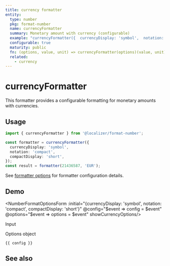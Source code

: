 ```yaml
---
title: currency formatter
entity:
  type: number
  pkg: format-number
  name: currencyFormatter
  summary: Monetary amount with currency (configurable)
  example: "currencyFormatter({  currencyDisplay: 'symbol',  notation: 'compact',  compactDisplay: 'short'})(21436587, 'EUR')"
  configurable: true
  maturity: public
  fn: (options, value, unit) => currencyFormatter(options)(value, unit)
  related:
    - currency
---
```


# currencyFormatter <Package name="format-number"/>

This formatter provides a configurable formatting for monetary amounts with currencies.

## Usage

```typescript twoslash
import { currencyFormatter } from '@localizer/format-number';

const formatter = currencyFormatter({
  currencyDisplay: 'symbol',
  notation: 'compact',
  compactDisplay: 'short',
});
const result = formatter(21436587, 'EUR');
```

See [formatter options](./options/index.md) for formatter configuration details.

## Demo

<script setup>
  import { ref } from 'vue';
  import { NFormItem } from 'naive-ui/es/form';
  import { NSelect } from 'naive-ui/es/select';
  import { NDivider } from 'naive-ui/es/divider';
  import NumberFormatOptionsForm from './NumberFormatOptionsForm.vue';
  import { currencyName } from '@localizer/format';

  const value = ref(21436587);
  const config = ref();
  const options = ref({});

  const unit = ref('EUR');

  const unitOptions = Intl.supportedValuesOf('currency').map(currency => ({label: `${currency} - ${currencyName(currency).localize('en-US')}`, value: currency}));

</script>

<EntityDemo :args="[options, value, unit]">

<NumberFormatOptionsForm :initial="{currencyDisplay: 'symbol', notation: 'compact', compactDisplay: 'short'}" @config="$event => config = $event" @options="$event => options = $event" showCurrencyOptions/>

<NDivider title-placement="left">Input</NDivider>
<NFormItem label="Value"><NInputNumber clearable v-model:value="value" /></NFormItem>
<NFormItem label="Currency"><NSelect filterable v-model:value="unit" :options="unitOptions"/></NFormItem>

<NDivider title-placement="left">Options object</NDivider>

```-vue
{{ config }}
```

</EntityDemo>

## See also

<Entities />
